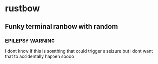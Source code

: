 # rustbow
## Funky terminal ranbow with random
### EPILEPSY WARNING
I dont know if this is somthing that could trigger a seizure but i dont want that to accidentally happen soooo
